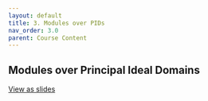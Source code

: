 ```yaml
---
layout: default
title: 3. Modules over PIDs
nav_order: 3.0
parent: Course Content
---
```


## Modules over Principal Ideal Domains

<div>
<a href="slides/03-PIDmodules.html"> View as slides </a>
</div>